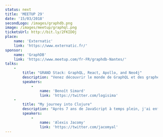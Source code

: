 ```yaml
---
status: next
title: 'MEETUP 29'
date: '15/03/2018'
secondLogo: /images/graphdb.png
image: /images/meetup/graphql.png
ticketsUrl: http://bit.ly/2FKIDOj
place:
    name: 'Externatic'
    link: 'https://www.externatic.fr/'
sponsor:
    name: 'GraphDB'
    link: 'https://www.meetup.com/fr-FR/graphdb-Nantes/'
talks:
    -
        title: "GRAND Stack: GraphQL, React, Apollo, and Neo4j"
        description: "Venez découvrir le monde de GraphQL et des graphes, avec le développement d'application web basé sur la GRAND stack (GraphQL, React, Apollo, Neo4j). Benoit vous présentera ses différents composants, incluant un retour sur comment écrire des composants React, une introduction a JSX, et un tour d'horizon de GraphQL. Vous verrez que la fusion de GraphQL avec une base de données graphe telle que Neo4j, facilite GRANDement le développement web. Vous y apprendrez comment modéliser, sauvegarder et requêter vos données dans Neo4j en utilisant GraphQL."
        speakers:
            -
                name: 'Benoît Simard'
                link: 'https://twitter.com/logisima'
    -
        title: "My journey into Clojure"
        description: "Après 7 ans de JavaScript à temps plein, j'ai enfin l'occasion d'apprendre un nouveau langage : Clojure ! Et si décider de faire du LISP sans avoir perdu un pari peut sembler surprenant pour certains, Clojure offre pleins de fonctionnalités très singulières. Petit résumé de ce que faire du Clojure peut apporter à un développeur résolument JavaScript."
        speakers:
            -
                name: 'Alexis Jacomy'
                link: 'https://twitter.com/jacomyal'
---
```

